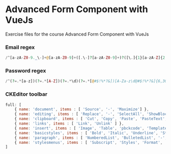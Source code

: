 # Advanced Form Component with VueJs

Exercise files for the course Advanced Form Component with VueJs

### Email regex

```php
/^[a-zA-Z0-9._\-]+@[a-zA-Z0-9]+([.\-]?[a-zA-Z0-9]+)?([\.]{1}[a-zA-Z]{2,4}){1,4}$/
```

### Password regex

```php
/^(?=.*[a-z])(?=.*[A-Z])(?=.*\d)(?=.*[@#$!%*?&])[A-Za-z\d@#$!%*?&]{6,30}$/
```

### CKEditor toolbar

```javascript
full: [
    { name: 'document', items : [ 'Source', '-', 'Maximize'] },
    { name: 'editing', items : [ 'Replace', '-', 'SelectAll', 'ShowBlocks' ] },
    { name: 'clipboard', items : [ 'Cut', 'Copy', 'Paste', 'PasteText', 'PasteFromWord', '-', 'Undo', 'Redo' ] },
    { name: 'links', items : [ 'Link', 'Unlink' ] },
    { name: 'insert', items : [ 'Image', 'Table', 'pbckcode', 'Templates', 'qrc', 'SpecialChar' ] },
    { name: 'basicstyles', items : [ 'Bold', 'Italic', 'Underline', 'Strike', '-', 'RemoveFormat' ] },
    { name: 'paragraph', items : [ 'NumberedList', 'BulletedList', '-', 'Outdent', 'Indent', '-', 'Blockquote' ] },
    { name: 'stylesmenus', items : [ 'Subscript', 'Styles', 'Format', 'CmdTokens' ] }
]
```